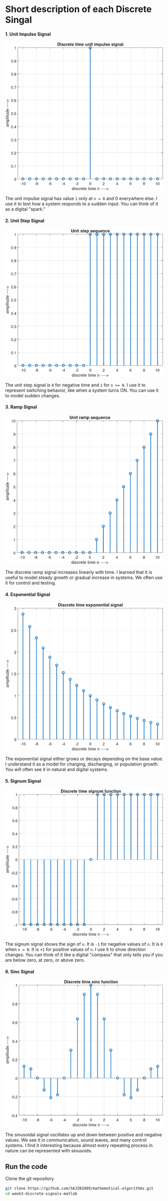 # Short description of each Discrete Singal


#### 1. Unit Impulse Signal

![image](/week3-discrete-signals-matlab/Fig_1.png)

The unit impulse signal has value ``1`` only at ``n = 0`` and 0 everywhere else. I use it to test how a system responds to a sudden input. You can think of it as a digital "spark."

#### 2. Unit Step Signal

![image](/week3-discrete-signals-matlab/Fig_2.png)

The unit step signal is ``0`` for negative time and ``1`` for ``n >= 0``.
I use it to represent switching behavior, like when a system turns ON. You can use it to model sudden changes.

#### 3. Ramp Signal

![image](/week3-discrete-signals-matlab/Fig_3.png)

The discrete ramp signal increases linearly with time.
I learned that it is useful to model steady growth or gradual increase in systems. We often use it for control and testing.

#### 4. Exponential Signal

![image](/week3-discrete-signals-matlab/Fig_4.png)

The exponential signal either grows or decays depending on the base value.
I understand it as a model for charging, discharging, or population growth. You will often see it in natural and digital systems.

#### 5. Signum Signal

![image](/week3-discrete-signals-matlab/Fig_5.png)

The signum signal shows the sign of ``n``.
It is ``-1`` for negative values of ``n``.
It is ``0`` when ``n = 0``.
It is ``+1`` for positive values of ``n``.
I use it to show direction changes. You can think of it like a digital "compass" that only tells you if you are below zero, at zero, or above zero.

#### 6. Sinc Signal

![image](/week3-discrete-signals-matlab/Fig_6.png)

The sinusoidal signal oscillates up and down between positive and negative values.
We see it in communication, sound waves, and many control systems. I find it interesting because almost every repeating process in nature can be represented with sinusoids.


## Run the code

Clone the git repository

```bash
git clone https://github.com/SAJIB3489/mathematical-algorithms.git
cd week3-discrete-signals-matlab
```